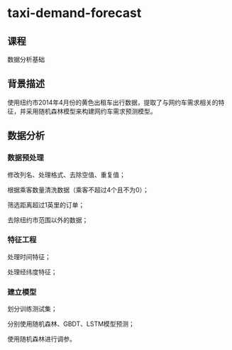# taxi-demand-forecast

## 课程

数据分析基础

## 背景描述
使用纽约市2014年4月份的黄色出租车出行数据，提取了与网约车需求相关的特征，并采用随机森林模型来构建网约车需求预测模型。

## 数据分析

### 数据预处理
修改列名、处理格式、去除空值、重复值；

根据乘客数量清洗数据（乘客不超过4个且不为0）；

筛选距离超过1英里的订单；

去除纽约市范围以外的数据；

### 特征工程
处理时间特征；

处理经纬度特征；

### 建立模型
划分训练测试集；

分别使用随机森林、GBDT、LSTM模型预测；

使用随机森林进行调参。
